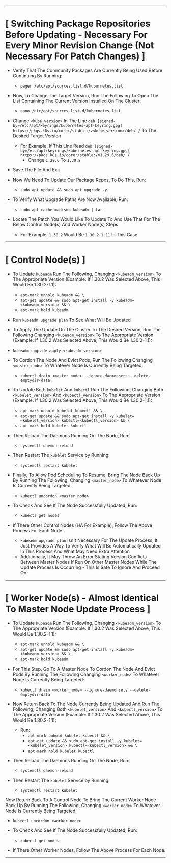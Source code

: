 
--------------------------------------------------------------------------------------------------------

# [ Switching Package Repositories Before Updating - Necessary For Every Minor Revision Change (Not Necessary For Patch Changes) ]

- Verify That The Community Packages Are Currently Being Used Before Continuing By Running:
  - ```pager /etc/apt/sources.list.d/kubernetes.list```

- Now, To Change The Target Version, Run The Following To Open The List Containing The Current Version Installed On The Cluster:
  - ```nano /etc/apt/sources.list.d/kubernetes.list```

- Change ```<kube_version>``` In The Line ```deb [signed-by=/etc/apt/keyrings/kubernetes-apt-keyring.gpg] https://pkgs.k8s.io/core:/stable:/v<kube_version>/deb/ /```
To The Desired Target Version
  - For Example, If This Line Read ```deb [signed-by=/etc/apt/keyrings/kubernetes-apt-keyring.gpg] https://pkgs.k8s.io/core:/stable:/v1.29.6/deb/ /```
    - Change ```1.29.6``` To ```1.30.2```

- Save The File And Exit

- Now We Need To Update Our Package Repos. To Do This, Run:
  - ```sudo apt update && sudo apt upgrade -y```
- To Verify What Upgrade Paths Are Now Available, Run:
  - ```sudo apt-cache madison kubeadm | tac```

- Locate The Patch You Would Like To Update To And Use That For The Below Control Node(s) And Worker Node(s) Steps
  - For Example, ```1.30.2``` Would Be ```1.30.2-1.11``` In This Case

--------------------------------------------------------------------------------------------------------

# [ Control Node(s) ]

- To Update ```kubeadm``` Run The Following, Changing ```<kubeadm_version>``` To The Appropriate Version (Example: If 1.30.2 Was Selected Above, This Would Be 1.30.2-1.1):
  - ```apt-mark unhold kubeadm && \```
  - ```apt-get update && sudo apt-get install -y kubeadm=<kubeadm_version> && \```
  - ```apt-mark hold kubeadm```

- Run ```kubeadm upgrade plan``` To See What Will Be Updated

- To Apply The Update On The Cluster To The Desired Version, Run The Following Changing ```<kubeadm_version>``` To The Appropriate Version (Example: If 1.30.2 Was Selected Above, This Would Be 1.30.2-1.1):
- ```kubeadm upgrade apply <kubeadm_version>```

- To Cordon The Node And Evict Pods, Run The Following Changing ```<master_node>``` To Whatever Node Is Currently Being Targeted:
  - ```kubectl drain <master_node> --ignore-daemonsets --delete-emptydir-data```

- To Update Both ```kubelet``` And ```kubectl``` Run The Following, Changing Both ```<kubelet_version>``` And ```<kubectl_version>``` To The Appropriate Version (Example: If 1.30.2 Was Selected Above, This Would Be 1.30.2-1.1):
  - ```apt-mark unhold kubelet kubectl && \```
  - ```apt-get update && sudo apt-get install -y kubelet=<kubelet_version> kubectl=<kubectl_version> && \```
  - ```apt-mark hold kubelet kubectl```

- Then Reload The Daemons Running On The Node, Run:
  - ```systemctl daemon-reload```
- Then Restart The ```kubelet``` Service by Running:
  - ```systemctl restart kubelet```

- Finally, To Allow Pod Scheduling To Resume, Bring The Node Back Up By Running The Following, Changing ```<master_node>``` To Whatever Node Is Currently Being Targeted:
  - ```kubectl uncordon <master_node>```

- To Check And See If The Node Successfully Updated, Run:
  - ```kubectl get nodes```

- If There Other Control Nodes (HA For Example), Follow The Above Process For Each Node.
  - ```kubeadm upgrade plan``` Isn't Necessary For The Update Process, It Just Provides A Way To Verify What Will Be Automatically Updated In This Process And What May Need Extra Attention
  -  Additionally, It May Throw An Error Stating Version Conflicts Between Master Nodes If Run On Other Master Nodes While The Update Process Is Occurring - This Is Safe To Ignore And Proceed On

--------------------------------------------------------------------------------------------------------

# [ Worker Node(s) - Almost Identical To Master Node Update Process ]

- To Update ```kubeadm``` Run The Following, Changing ```<kubeadm_version>``` To The Appropriate Version (Example: If 1.30.2 Was Selected Above, This Would Be 1.30.2-1.1):
  - ```apt-mark unhold kubeadm && \```
  - ```apt-get update && sudo apt-get install -y kubeadm=<kubeadm_version> && \```
  - ```apt-mark hold kubeadm```

- For This Step, Go To A Master Node To Cordon The Node And Evict Pods By Running The Following Changing ```<worker_node>``` To Whatever Node Is Currently Being Targeted:
  - ```kubectl drain <worker_node> --ignore-daemonsets --delete-emptydir-data```

- Now Return Back To The Node Currently Being Updated And Run The Following, Changing Both ```<kubelet_version>``` And ```<kubectl_version>``` To The Appropriate Version (Example: If 1.30.2 Was Selected Above, This Would Be 1.30.2-1.1):
  - Run:
    - ```apt-mark unhold kubelet kubectl && \```
    - ```apt-get update && sudo apt-get install -y kubelet=<kubelet_version> kubectl=<kubectl_version> && \```
    - ```apt-mark hold kubelet kubectl```

- Then Reload The Daemons Running On The Node, Run:
  - ```systemctl daemon-reload```
- Then Restart The ```kubelet``` Service by Running:
  - ```systemctl restart kubelet```

Now Return Back To A Control Node To Bring The Current Worker Node Back Up By Running The Following, Changing ```<worker_node>``` To Whatever Node Is Currently Being Targeted:
- ```kubectl uncordon <worker_node>```

- To Check And See If The Node Successfully Updated, Run:
  - ```kubectl get nodes```

- If There Other Worker Nodes, Follow The Above Process For Each Node.

--------------------------------------------------------------------------------------------------------